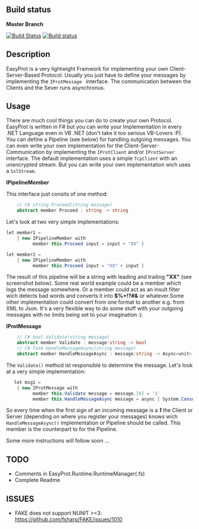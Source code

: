## Build status
**Master Branch**

[![Build Status](https://travis-ci.org/Jallah/EasyProt.svg?branch=master)](https://travis-ci.org/Jallah/EasyProt)
[![Build status](https://ci.appveyor.com/api/projects/status/cyi4mev19l12jyya?svg=true)](https://ci.appveyor.com/project/Jallah/easyprot)

## Description
EasyProt is a very lightwight Framwork for implementing your own Client-Server-Based Protocol. Usually you just have to define your messages by implementing the `IProtMessage ` interface. The communication between the Clients and the Sever runs asynchronus.

## Usage
There are much cool things you can do to create your own Protocol. EasyProt is written in F# but you can write your Implementation in every .NET Language even in VB .NET (don't take it too serious VB-Lovers :P). You can define a Pipeline (see below) for handling outgoing messages. You can even write your own implementation for the Client-Server-Communication by implementing the ``IProtClient`` and/or ``IProtServer`` interface. The default implementation uses a simple ``TcpClient`` with an unencrypted stream. But you can write your own implementation wich uses a ``SslStream``.

**IPipelineMember**

This interface just consits of one method:
``` csharp
    // C# string Proceed(string message)
    abstract member Proceed : string -> string
```
Let's look at two very simple implementations:
``` csharp
let member1 = 
    { new IPipelineMember with
          member this.Proceed input = input + "XX" }

let member2 = 
    { new IPipelineMember with
          member this.Proceed input = "XX" + input }
```
The result of this pipeline will be a string with leading and trailing **"XX"** (see screenshot below). Some real world example could be a member which logs the message somewhere. Or a member could act as an insult filter wich detects bad words and converts it into **$%+!?#&** or whatever.Some other implementation could convert from one format to another e.g. from XML to Json. It's a very flexible way to do some stuff with your outgoing messages with no limits being set to your imagination :).

**IProtMessage**
``` csharp
    // C# bool Validate(string message)
    abstract member Validate : message:string -> bool
    // C# Task HandleMessageAsync(string message)
    abstract member HandleMessageAsync : message:string -> Async<unit>
```

The ``Validate()`` method ist responsible to determine the message. Let's look at a very simple implementation:
``` csharp
   let msg1 = 
    { new IProtMessage with
          member this.Validate message = message.[0] = '1'
          member this.HandleMessageAsync message = async { System.Console.WriteLine("msg1: " + message) } }
```
So every time when the first sign of an incoming message is a **_1_** the Client or Server (depending on where you register your messages) knows wich ``HandleMessageAsync()`` implementation or Pipeline should be called. This member is the counterpart to for the Pipeline.

Some more instructions will follow soon ...

## TODO
- Comments in EasyProt.Runtime.RuntimeManager(.fs)
- Complete Readme

## ISSUES
- FAKE does not support NUNIT >=3: https://github.com/fsharp/FAKE/issues/1010




  